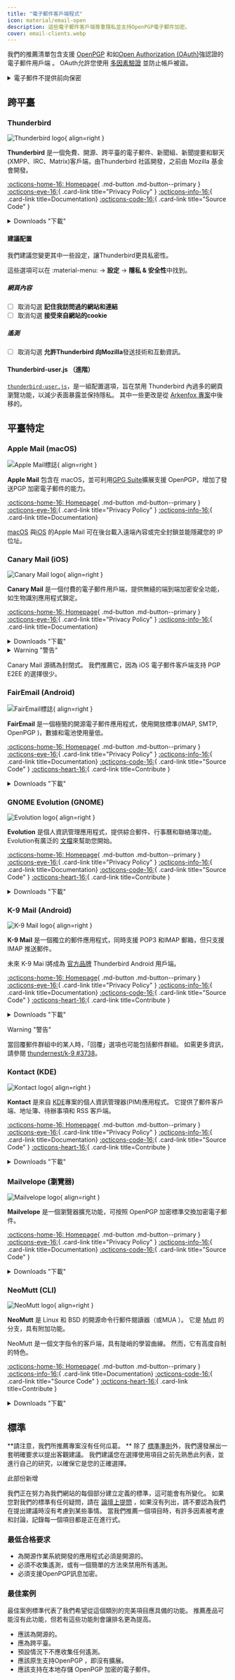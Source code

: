 ```yaml
---
title: "電子郵件客戶端程式"
icon: material/email-open
description: 這些電子郵件客戶端尊重隱私並支持OpenPGP電子郵件加密。
cover: email-clients.webp
---
```


我們的推薦清單包含支援 [OpenPGP](encryption.md#openpgp) 和如[Open Authorization (OAuth)](https://en.wikipedia.org/wiki/OAuth)強認證的電子郵件用戶端 。 OAuth允許您使用 [多因素驗證](basics/multi-factor-authentication.md) 並防止帳戶被盜。

<details class="warning" markdown>
<summary>電子郵件不提供前向保密</summary>

當使用像 OpenPGP 這類 E2EE 技術時，電子郵件仍然會有一些未加密的[元數據](email.md#email-metadata-overview)。

OpenPGP 也不支援[前向保密](https://en.wikipedia.org/wiki/Forward_secrecy)，這意味著如果你或收件人的私鑰被盜，所有以前用它加密的訊息都會被曝光：[[如何保護我的私鑰？](basics/email-security.md)考慮使用提供前向保密的媒介：

[即時通訊軟體](real-time-communication.md ""){.md-button}

</details>

## 跨平臺

### Thunderbird

<div class="admonition recommendation" markdown>

![Thunderbird logo](assets/img/email-clients/thunderbird.svg){ align=right }

**Thunderbird** 是一個免費、開源、跨平臺的電子郵件、新聞組、新聞提要和聊天(XMPP、IRC、Matrix)客戶端，由Thunderbird 社區開發，之前由 Mozilla 基金會開發。

[:octicons-home-16: Homepage](https://www.thunderbird.net){ .md-button .md-button--primary }
[:octicons-eye-16:](https://www.mozilla.org/privacy/thunderbird){ .card-link title="Privacy Policy" }
[:octicons-info-16:](https://support.mozilla.org/products/thunderbird){ .card-link title=Documentation}
[:octicons-code-16:](https://hg.mozilla.org/comm-central){ .card-link title="Source Code" }

<details class="downloads" markdown>
<summary>Downloads "下載"</summary>

- [:simple-windows11: Windows](https://www.thunderbird.net)
- [:simple-apple: macOS](https://www.thunderbird.net)
- [:simple-linux: Linux](https://www.thunderbird.net)
- [:simple-flathub: Flathub](https://flathub.org/apps/details/org.mozilla.Thunderbird)

</details>

</div>

#### 建議配置

我們建議您變更其中一些設定，讓Thunderbird更具私密性。

這些選項可以在 :material-menu: → **設定** → **隱私 & 安全性**中找到。

##### 網頁內容

- [ ] 取消勾選  **記住我訪問過的網站和連結**
- [ ] 取消勾選  **接受來自網站的cookie**

##### 遙測

- [ ] 取消勾選  **允許Thunderbird  向Mozilla**發送技術和互動資訊。

#### Thunderbird-user.js （進階）

[`thunderbird-user.js`](https://github.com/HorlogeSkynet/thunderbird-user.js)，是一組配置選項，旨在禁用 Thunderbird 內過多的網頁瀏覽功能，以減少表面暴露並保持隱私。 其中一些更改是從 [Arkenfox 專案](https://github.com/arkenfox/user.js)中後移的。

## 平臺特定

### Apple Mail (macOS)

<div class="admonition recommendation" markdown>

![Apple Mail標誌](assets/img/email-clients/applemail.png){ align=right }

**Apple Mail** 包含在 macOS，並可利用[GPG Suite](encryption.md#gpg-suite)擴展支援 OpenPGP，增加了發送PGP 加密電子郵件的能力。

[:octicons-home-16: Homepage](https://support.apple.com/guide/mail/welcome/mac){ .md-button .md-button--primary }
[:octicons-eye-16:](https://www.apple.com/legal/privacy/en-ww/){ .card-link title="Privacy Policy" }
[:octicons-info-16:](https://support.apple.com/mail){ .card-link title=Documentation}

</details>

</div>

[macOS](https://support.apple.com/guide/mail/mlhl03be2866/mac) 與[iOS](https://support.apple.com/guide/iphone/iphf084865c7/ios) 的Apple Mail 可在後台載入遠端內容或完全封鎖並能隱藏您的 IP 位址。

### Canary Mail (iOS)

<div class="admonition recommendation" markdown>

![Canary Mail logo](assets/img/email-clients/canarymail.svg){ align=right }

**Canary Mail** 是一個付費的電子郵件用戶端，提供無縫的端到端加密安全功能，如生物識別應用程式鎖定。

[:octicons-home-16: Homepage](https://canarymail.io){ .md-button .md-button--primary }
[:octicons-eye-16:](https://canarymail.io/privacy.html){ .card-link title="Privacy Policy" }
[:octicons-info-16:](https://canarymail.zendesk.com/){ .card-link title=Documentation}

<details class="downloads" markdown>
<summary>Downloads "下載"</summary>

- [:simple-googleplay: Google Play](https://play.google.com/store/apps/details?id=io.canarymail.android)
- [:simple-appstore: App Store](https://apps.apple.com/app/id1236045954)
- [:simple-windows11: Windows](https://canarymail.io/downloads.html)

</details>

</div>

<details class="warning" markdown>
<summary>Warning "警告"</summary>

Canary Mail 最近才發布了 Windows 和 Android 用戶端，我們不認為它們已如 iOS和 Mac 用戶端一樣穩定。

</details>

Canary Mail 源碼為封閉式。 我們推薦它，因為 iOS 電子郵件客戶端支持 PGP E2EE 的選擇很少。

### FairEmail (Android)

<div class="admonition recommendation" markdown>

![FairEmail標誌](assets/img/email-clients/fairemail.svg){ align=right }

**FairEmail** 是一個極簡的開源電子郵件應用程式，使用開放標準(IMAP, SMTP, OpenPGP )，數據和電池使用量低。

[:octicons-home-16: Homepage](https://email.faircode.eu){ .md-button .md-button--primary }
[:octicons-eye-16:](https://github.com/M66B/FairEmail/blob/master/PRIVACY.md){ .card-link title="Privacy Policy" }
[:octicons-info-16:](https://github.com/M66B/FairEmail/blob/master/FAQ.md){ .card-link title=Documentation}
[:octicons-code-16:](https://github.com/M66B/FairEmail){ .card-link title="Source Code" }
[:octicons-heart-16:](https://email.faircode.eu/donate/){ .card-link title=Contribute }

<details class="downloads" markdown>
<summary>Downloads "下載"</summary>

- [:simple-googleplay: Google Play](https://play.google.com/store/apps/details?id=eu.faircode.email)
- [:simple-github: GitHub](https://github.com/M66B/FairEmail/releases)

</details>

</div>

### GNOME Evolution (GNOME)

<div class="admonition recommendation" markdown>

![Evolution logo](assets/img/email-clients/evolution.svg){ align=right }

**Evolution** 是個人資訊管理應用程式，提供綜合郵件、行事曆和聯絡簿功能。 Evolution有廣泛的 [文檔](https://help.gnome.org/users/evolution/stable/)來幫助您開始。

[:octicons-home-16: Homepage](https://wiki.gnome.org/Apps/Evolution){ .md-button .md-button--primary }
[:octicons-eye-16:](https://wiki.gnome.org/Apps/Evolution/PrivacyPolicy){ .card-link title="Privacy Policy" }
[:octicons-info-16:](https://help.gnome.org/users/evolution/stable/){ .card-link title=Documentation}
[:octicons-code-16:](https://gitlab.gnome.org/GNOME/evolution/){ .card-link title="Source Code" }
[:octicons-heart-16:](https://www.gnome.org/donate/){ .card-link title=Contribute }

<details class="downloads" markdown>
<summary>Downloads "下載"</summary>

- [:simple-flathub: Flathub](https://flathub.org/apps/details/org.gnome.Evolution)

</details>

</div>

### K-9 Mail (Android)

<div class="admonition recommendation" markdown>

![K-9 Mail logo](assets/img/email-clients/k9mail.svg){ align=right }

**K-9 Mail** 是一個獨立的郵件應用程式，同時支援 POP3 和IMAP 郵箱，但只支援 IMAP 推送郵件。

未來 K-9 Mai l將成為 [官方品牌](https://k9mail.app/2022/06/13/K-9-Mail-and-Thunderbird.html) Thunderbird Android 用戶端。

[:octicons-home-16: Homepage](https://k9mail.app){ .md-button .md-button--primary }
[:octicons-eye-16:](https://k9mail.app/privacy){ .card-link title="Privacy Policy" }
[:octicons-info-16:](https://docs.k9mail.app/){ .card-link title=Documentation}
[:octicons-code-16:](https://github.com/thundernest/k-9){ .card-link title="Source Code" }
[:octicons-heart-16:](https://k9mail.app/contribute){ .card-link title=Contribute }

<details class="downloads" markdown>
<summary>Downloads "下載"</summary>

- [:simple-googleplay: Google Play](https://play.google.com/store/apps/details?id=com.fsck.k9)
- [:simple-github: GitHub](https://github.com/thundernest/k-9/releases)

</details>

</div>

<div class="admonition warning" markdown>
<p class="admonition-title">Warning "警告"</p>

當回覆郵件群組中的某人時，「回覆」選項也可能包括郵件群組。 如需更多資訊，請參閱 [thundernest/k-9 #3738](https://github.com/thundernest/k-9/issues/3738)。

</div>

### Kontact (KDE)

<div class="admonition recommendation" markdown>

![Kontact logo](assets/img/email-clients/kontact.svg){ align=right }

**Kontact** 是來自 [KDE](https://kde.org)專案的個人資訊管理器(PIM)應用程式。 它提供了郵件客戶端、地址簿、待辦事項和 RSS 客戶端。

[:octicons-home-16: Homepage](https://kontact.kde.org){ .md-button .md-button--primary }
[:octicons-eye-16:](https://kde.org/privacypolicy-apps){ .card-link title="Privacy Policy" }
[:octicons-info-16:](https://kontact.kde.org/users/){ .card-link title=Documentation}
[:octicons-code-16:](https://invent.kde.org/pim/kmail){ .card-link title="Source Code" }
[:octicons-heart-16:](https://kde.org/community/donations/){ .card-link title=Contribute }

<details class="downloads" markdown>
<summary>Downloads "下載"</summary>

- [:simple-linux: Linux](https://kontact.kde.org/download)
- [:simple-flathub: Flathub](https://flathub.org/apps/details/org.kde.kontact)

</details>

</div>

### Mailvelope (瀏覽器)

<div class="admonition recommendation" markdown>

![Mailvelope logo](assets/img/email-clients/mailvelope.svg){ align=right }

**Mailvelope** 是一個瀏覽器擴充功能，可按照 OpenPGP 加密標準交換加密電子郵件。

[:octicons-home-16: Homepage](https://www.mailvelope.com){ .md-button .md-button--primary }
[:octicons-eye-16:](https://www.mailvelope.com/en/privacy-policy){ .card-link title="Privacy Policy" }
[:octicons-info-16:](https://mailvelope.com/faq){ .card-link title=Documentation}
[:octicons-code-16:](https://github.com/mailvelope/mailvelope){ .card-link title="Source Code" }

<details class="downloads" markdown>
<summary>Downloads "下載"</summary>

- [:simple-firefoxbrowser: Firefox](https://addons.mozilla.org/firefox/addon/mailvelope)
- [:simple-googlechrome: Chrome](https://chrome.google.com/webstore/detail/mailvelope/kajibbejlbohfaggdiogboambcijhkke)
- [:simple-microsoftedge: Edge](https://microsoftedge.microsoft.com/addons/detail/mailvelope/dgcbddhdhjppfdfjpciagmmibadmoapc)

</details>

</div>

### NeoMutt (CLI)

<div class="admonition recommendation" markdown>

![NeoMutt logo](assets/img/email-clients/mutt.svg){ align=right }

**NeoMutt** 是 Linux 和 BSD 的開源命令行郵件閱讀器（或MUA ）。 它是 [Mutt](https://en.wikipedia.org/wiki/Mutt_ (email_client)) 的分支，具有附加功能。

NeoMutt 是一個文字指令的客戶端，具有陡峭的學習曲線。 然而，它有高度自制的特色。

[:octicons-home-16: Homepage](https://neomutt.org){ .md-button .md-button--primary }
[:octicons-info-16:](https://neomutt.org/guide/){ .card-link title=Documentation}
[:octicons-code-16:](https://github.com/neomutt/neomutt){ .card-link title="Source Code" }
[:octicons-heart-16:](https://www.paypal.com/paypalme/russon/){ .card-link title=Contribute }

<details class="downloads" markdown>
<summary>Downloads "下載"</summary>

- [:simple-apple: macOS](https://neomutt.org/distro)
- [:simple-linux: Linux](https://neomutt.org/distro)

</details>

</div>

## 標準

**請注意，我們所推薦專案沒有任何瓜葛。 ** 除了 [標準準則](about/criteria.md)外，我們還發展出一套明確要求以提出客觀建議。 我們建議您在選擇使用項目之前先熟悉此列表，並進行自己的研究，以確保它是您的正確選擇。

<div class="admonition example" markdown>
<p class="admonition-title">此部份新增</p>

我們正在努力為我們網站的每個部分建立定義的標準，這可能會有所變化。 如果您對我們的標準有任何疑問，請在 [論壇上提問](https://discuss.privacyguides.net/latest) ，如果沒有列出，請不要認為我們在提出建議時沒有考慮到某些事情。 當我們推薦一個項目時，有許多因素被考慮和討論，記錄每一個項目都是正在進行式。

</div>

### 最低合格要求

- 為開源作業系統開發的應用程式必須是開源的。
- 必須不收集遙測，或有一個簡單的方法來禁用所有遙測。
- 必須支援OpenPGP訊息加密。

### 最佳案例

最佳案例標準代表了我們希望從這個類別的完美項目應具備的功能。 推薦產品可能沒有此功能，但若有這些功能則會讓排名更為提高。

- 應該為開源的。
- 應為跨平臺。
- 預設情況下不應收集任何遙測。
- 應該原生支持OpenPGP ，即沒有擴展。
- 應該支持在本地存儲 OpenPGP 加密的電子郵件。

